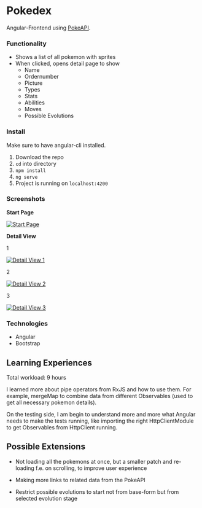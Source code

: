 # Pokedex

Angular-Frontend using [PokeAPI](https://pokeapi.co).

### Functionality

- Shows a list of all pokemon with sprites
- When clicked, opens detail page to show
  - Name
  - Ordernumber
  - Picture
  - Types
  - Stats
  - Abilities
  - Moves
  - Possible Evolutions

### Install

Make sure to have angular-cli installed.

1. Download the repo
2. ```cd``` into directory
3. ```npm install```
4. ```ng serve```
5. Project is running on ```localhost:4200```

### Screenshots

**Start Page**

[![Start Page](https://i.postimg.cc/fWrfKkcz/Screenshot-2021-06-18-at-10-22-12.png)](https://postimg.cc/pyKjVWc4)

**Detail View**

1

[![Detail View 1](https://i.postimg.cc/J0Gc8WLC/Screenshot-2021-06-18-at-10-22-24.png)](https://postimg.cc/1V1N02Xv)

2

[![Detail View 2](https://i.postimg.cc/wTRcbH2h/Screenshot-2021-06-18-at-10-22-39.png)](https://postimg.cc/nCZDCy6z)

3

[![Detail View 3](https://i.postimg.cc/4yqvNFf7/Screenshot-2021-06-18-at-10-22-45.png)](https://postimg.cc/vx7x0h6b)

### Technologies

- Angular
- Bootstrap

## Learning Experiences

Total workload: 9 hours

I learned more about pipe operators from RxJS and how to use them. For example, mergeMap to combine data from different Observables (used to get all necessary pokemon details).

On the testing side, I am begin to understand more and more what Angular needs to make the tests running, like importing the right HttpClientModule to get Observables from HttpClient running.

## Possible Extensions

- Not loading all the pokemons at once, but  a smaller patch and re-loading f.e. on scrolling, to improve user experience

- Making more links to related data from the PokeAPI

- Restrict possible evolutions to start not from base-form but from selected evolution stage





